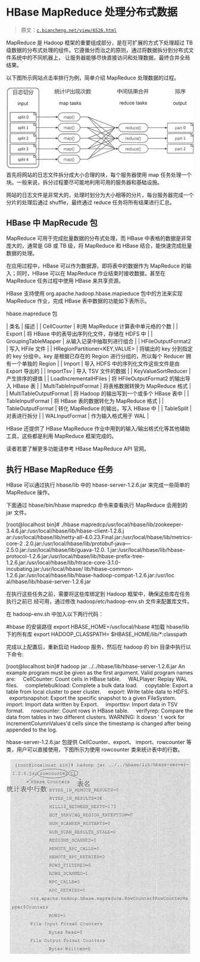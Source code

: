 # HBase MapReduce 处理分布式数据

> 原文：[`c.biancheng.net/view/6526.html`](http://c.biancheng.net/view/6526.html)

MapReduce 是 Hadoop 框架的重要组成部分，是在可扩展的方式下处理超过 TB 级数据的分布式处理的组件。它遵循分而治之的原则，通过将数据拆分到分布式文件系统中的不同机器上， 让服务器能够尽快直接访问和处理数据，最终合并全局结果。

以下图所示网站点击率排行为例，简单介绍 MapReduce 处理数据的过程。

![](img/a2b7693049e0ce387ecacfb61493d69e.png)首先将网站的日志文件拆分成大小合理的块，每个服务器使用 map 任务处理一个块。一般来说，拆分过程要尽可能地利用可用的服务器和基础设施。

网站的日志文件是非常大的，处理时划分为大小相等的分片，每台服务器完成一个分片的处理后通过 shuffle，最终通过 reduce 任务将所有结果进行汇总。

## HBase 中 MapRecude 包

MapReduce 可用于完成批量数据的分布式处理，而 HBase 中表格的数据是非常庞大的，通常是 GB 或 TB 级，将 MapReduce 和 HBase 结合，能快速完成批量数据的处理。

在应用过程中，HBase 可以作为数据源，即将表中的数据作为 MapReduce 的输入；同时，HBase 可以在 MapReduce 作业结束时接收数据，甚至在 MapReduce 任务过程中使用 HBase 来共享资源。

HBase 支持使用 org.apache.hadoop.hbase.mapieduce 包中的方法来实现 MapReduce 作业，完成 HBase 表中数据的功能如下表所示。

hbase.mapreduce 包

| 类名 | 描述 |
| CellCounter | 利用 MapReduce 计算表中单元格的个数 |
| Export | 将 HBase 中的表导出序列化文件，存储在 HDFS 中 |
| GroupingTableMapper | 从输入记录中抽取列进行组合 |
| HFileOutputFormat2 | 写入 HFile 文件 |
| HRegionPartitioner<KEY,VALUE> | 将输出的 key 分到指定的 key 分组中。key 是根据已存在的 Region 进行分组的，所以每个 Reducer 拥有一个单独的 Region |
| Import | 导入 HDFS 中的序列化文件这些文件是由 Export 导出的 |
| ImportTsv | 导入 TSV 文件的数据 |
| KeyValueSortReducer | 产生排序的键值 |
| LoadIncrementalHFiles | 将 HFileOutputFormat2 的输出导入 HBase 表 |
| MultiTableInputFormat | 将表格数据转换为 MapReduce 格式 |
| MultiTableOutputFormat | 将 Hadoop 的输出写到一个或多个 HBase 表中 |
| TableInputFormat | 将 HBase 表的数据转化为 MapReduce 格式 |
| TableOutputFormat<KEY> | 转化 MapReduce 的输出，写入 HBase 中 |
| TableSplit | 对表进行拆分 |
| WALInputFormat | 作为输入格式用于 WAL |

HBase 还提供了 HBase MapReduce 作业中用到的输入/输出格式化等其他辅助工具，这些都是利用 MapReduce 框架完成的。

读者若要了解更多功能请参考 HBase MapReduce API 官网。

## 执行 HBase MapReduce 任务

HBase 可以通过执行 hbase/lib 中的 hbase-server-1.2.6.jar 来完成一些简单的 MapReduce 操作。

下面通过 hbase/bin/hbase mapredcp 命令来查看执行 MapReduce 会用到的 jar 文件。

[root@localhost bin]# ./hbase mapredcp/usr/local/hbase/lib/zookeeper-3.4.6.jar:/usr/local/hbase/lib/hbase-client-1.2.6.j ar:/usr/local/hbase/lib/netty-all-4.0.23.Final.jar:/usr/local/hbase/lib/metrics-core-2 .2.0.jar:/usr/local/hbase/lib/protobuf-java—2.5.0.jar:/usr/local/hbase/lib/guava-12.0\. 1.jar:/usr/local/hbase/lib/hbase-protocol-1.2.6.jar:/usr/local/hbase/lib/hbase-prefix-tree-1.2.6.jar:/usr/local/hbase/lib/htrace-core-3.1.0-incubating.jar:/usr/local/hbase/ lib/hbase-common-1.2.6.jar:/usr/local/hbase/lib/hbase-hadoop-compat-1.2.6.jar:/usr/loc al/hbase/lib/hbase-server-1.2.6.jar

在执行这些任务之前，需要将这些库绑定到 Hadoop 框架中，确保这些库在任务执行之前已 经可用，通过修改 hadoop/etc/hadoop-env.sh 文件来配置库文件。

在 hadoop-env.sh 中加入以下两行代码：

#hbase 的安装路径
export HBASE_HOME=/usr/local/hbase
#加载 hbase/lib 下的所有库
export HADOOP_CLASSPATH= $HBASE_HOME/lib/*:classpath

完成以上配置后，重新启动 Hadoop 服务，然后在 hadoop 的 bin 目录中执行以下命令:

[root@localhost bin]# hadoop jar ../../hbase/lib/hbase-server-1.2.6.jar
An example program must be given as the first argument.
Valid program names are:
    CellCounter: Count cells in HBase table.
    WALPlayer: Replay WAL files.
    completebulkload: Complete a bulk data load.
    copytable: Export a table from local cluster to peer cluster.
    export: Write table data to HDFS.
    exportsnapshot: Export the specific snapshot to a given FileSystem.
    import: Import data written by Export.
    importtsv: Import data in TSV format.
    rowcounter: Count rows in HBase table.
    verifyrep: Compare the data from tables in two different clusters. WARNING: It doesn ' t work for incrementColumnValues'd cells since the timestamp is changed after being appended to the log.

hbase-server-1.2.6.jar 包提供 CellCounter、export、 import、rowcounter 等类，用户可以直接使用，下图所示为使用 rowcounter 类来统计表中的行数。

![](img/127ab9424bd21c22a65643fe52fc7d8e.png)